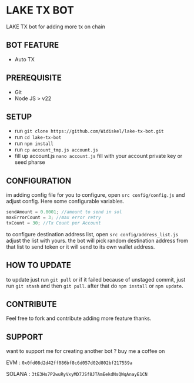 # LAKE TX BOT

LAKE TX bot for adding more tx on chain

## BOT FEATURE

- Auto TX

## PREREQUISITE

- Git
- Node JS > v22

## SETUP

- run `git clone https://github.com/Widiskel/lake-tx-bot.git`
- run `cd lake-tx-bot`
- run `npm install`
- run `cp account_tmp.js account.js`
- fill up account.js `nano account.js` fill with your account private key or seed pharse

## CONFIGURATION

im adding config file for you to configure, open `src config/config.js` and adjust config. Here some configurable variables.

```js
sendAmount = 0.0001; //amount to send in sol
maxErrorCount = 3; //max error retry
txCount = 30; //Tx Count per Account
```

to configure destination address list, open `src config/address_list.js` adjust the list with yours. the bot will pick random destination address from that list to send token or it will send to its own wallet address.

## HOW TO UPDATE

to update just run `git pull` or if it failed because of unstaged commit, just run `git stash` and then `git pull`. after that do `npm install` or `npm update`.

## CONTRIBUTE

Feel free to fork and contribute adding more feature thanks.

## SUPPORT

want to support me for creating another bot ?
buy me a coffee on

EVM : `0x0fd08d2d42ff086bf8c6d057d02d802bf217559a`

SOLANA : `3tE3Hs7P2wuRyVxyMD7JSf8JTAmEekdNsQWqAnayE1CN`
